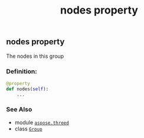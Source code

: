 ﻿---
title: nodes property
second_title: Aspose.3D for Python via .NET API References
description: 
type: docs
weight: 90
url: /python-net/aspose.threed/group/nodes/
is_root: false
---

## nodes property


The nodes in this group
### Definition:
```python
@property
def nodes(self):
    ...
```

### See Also
* module [`aspose.threed`](../../)
* class [`Group`](/3d/python-net/aspose.threed/group)
